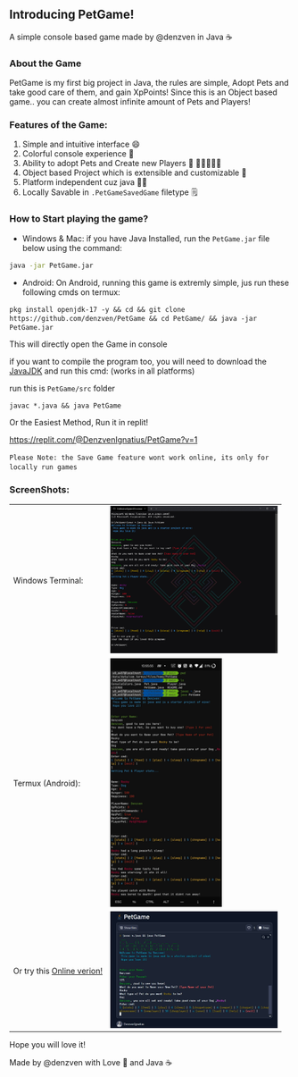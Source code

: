 ## Introducing PetGame!

A simple console based game made by @denzven in Java ☕ 

### About the Game

PetGame is my first big project in Java, the rules are simple,
Adopt Pets and take good care of them, and gain XpPoints!
Since this is an Object based game.. you can create almost infinite amount of Pets and Players!

### Features of the Game:

1) Simple and intuitive interface 😄 
2) Colorful console experience 🌈 
3) Ability to adopt Pets and Create new Players 🐶 🧑🏼‍🤝‍🧑🏼 
4) Object based Project which is extensible and customizable 🧰 
5) Platform independent cuz java 💪🏼 
6) Locally Savable in `.PetGameSavedGame` filetype 🗒️ 

### How to Start playing the game?
- Windows & Mac:
if you have Java Installed, run the `PetGame.jar` file below using the command:
```bash
java -jar PetGame.jar
```

- Android:
On Android, running this game is extremly simple,
jus run these following cmds on termux:

```
pkg install openjdk-17 -y && cd && git clone https://github.com/denzven/PetGame && cd PetGame/ && java -jar PetGame.jar
```
This will directly open the Game in console
  
if you want to compile the program too, you will need to download the [JavaJDK](https://www.oracle.com/java/technologies/java-se-development-kit11-downloads.html)
and run this cmd:
(works in all platforms)

run this is `PetGame/src` folder  
```
javac *.java && java PetGame
```

Or the Easiest Method, Run it in replit!

https://replit.com/@DenzvenIgnatius/PetGame?v=1

`Please Note: the Save Game feature wont work online, its only for locally run games`

### ScreenShots:

<table>
<tr>
<td> 
Windows Terminal: 
</td> 
    
<td> 
<img src="https://raw.githubusercontent.com/denzven/PetGame/main/WindowsTerminalScreenShot.png" alt="WindowsTerminalScreenShot" width="300">
</td>
</tr>

<tr>
<td> 
Termux (Android): 
</td> 
  
<td> 
<img src="https://raw.githubusercontent.com/denzven/PetGame/main/TermuxAdroidScreenShot.png" alt="TermuxAndroidScreenShot" width="200">
</td>
</tr>

<tr> 
<td>
Or try this <a href="https://replit.com/@DenzvenIgnatius/PetGame?v=1"> Online verion! </a>
</td>

<td> 
<img src="https://raw.githubusercontent.com/denzven/PetGame/main/ReplitScreenShot.jpg" alt="ReplitScreenShot" href="https://replit.com/@DenzvenIgnatius/PetGame?v=1" width="300">
</td>
</tr>
</table>


Hope you will love it!

Made by @denzven with Love 💜  and Java ☕ 